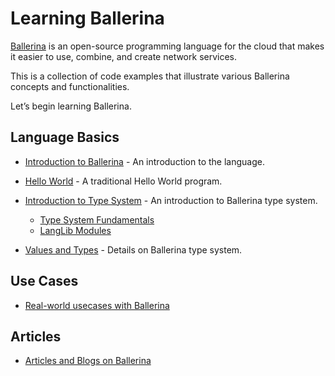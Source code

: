 # Learning Ballerina

[Ballerina](ballerina.io/) is an open-source programming language for the cloud that makes it easier to use, combine, and create network services. 

This is a collection of code examples that illustrate various Ballerina concepts and functionalities.

Let’s begin learning Ballerina.

## Language Basics

- [Introduction to Ballerina](introduction.md) - An introduction to the language.

- [Hello World](hello_world.md) - A traditional Hello World program.
- [Introduction to Type System](type_system.md) - An introduction to Ballerina type system.
    - [Type System Fundamentals](type_system/type_system_fundamentals.md)
    - [LangLib Modules](type_system/langlib.md)
- [Values and Types](values_and_types.md) -  Details on Ballerina type system.

## Use Cases

 - [Real-world usecases with Ballerina](usecases.md)

## Articles

- [Articles and Blogs on Ballerina](articles.md)
